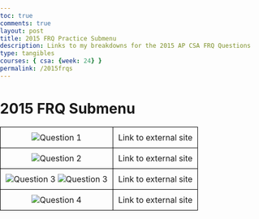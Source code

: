 ```yaml
---
toc: true
comments: true
layout: post
title: 2015 FRQ Practice Submenu
description: Links to my breakdowns for the 2015 AP CSA FRQ Questions 
type: tangibles
courses: { csa: {week: 24} }
permalink: /2015frqs
---
```

# 2015 FRQ Submenu
<html lang="en">
<head>
  <meta charset="UTF-8">
  <meta name="viewport" content="width=device-width, initial-scale=1.0">
  <title>Submenu Table</title>
  <style>
    body {
      margin: 0;
      padding: 0;
    }
    table {
      width: 100%;
      border-collapse: collapse;
    }
    td {
      border: 1px solid black;
      padding: 10px;
      text-align: center;
      position: relative;
      overflow: hidden; /* Ensure magnifying glass stays within the table */
    }
    .magnifying-glass {
      width: 300px;
      height: 300px;
      position: absolute;
      border: 2px solid #000;
      border-radius: 50%;
      display: none;
      pointer-events: none;
      background-size: 800% 800%; /* Adjust background size for better display */
    }
    .image-container:hover .magnifying-glass {
      display: block;
    }
  </style>
</head>
<body>
<table>
  <tr>
    <td class="image-container">
      <div class="magnifying-glass"></div>
      <img src="https://github.com/AniCricKet/musical-guacamole/assets/91163802/6ab92a3e-70c1-4603-86e1-9c99439aa0b3" alt="Question 1">
    </td>
    <td>Link to external site </td>
  </tr>
  <tr>
    <td class="image-container">
      <div class="magnifying-glass"></div>
      <img src="https://github.com/AniCricKet/musical-guacamole/assets/91163802/66316650-70ff-497f-919b-ba3d4e6a2a87" alt="Question 2">
    </td>
    <td>Link to external site </td>
  </tr>
  <tr>
    <td class="image-container">
      <div class="magnifying-glass"></div>
      <img src="https://github.com/AniCricKet/musical-guacamole/assets/91163802/8b25b143-c55a-47b1-ae2f-204ebb653575" alt="Question 3">
      <img src="https://github.com/AniCricKet/musical-guacamole/assets/91163802/41b0d997-e69f-4743-bd69-96754d7ae029" alt="Question 3">
    </td>
    <td>Link to external site </td>
  </tr>
  <tr>
   <td class="image-container">
      <div class="magnifying-glass"></div>
      <img src="https://github.com/AniCricKet/musical-guacamole/assets/91163802/768d86c6-5a88-442c-bc90-a75976076308" alt="Question 4">
    </td>
    <td>Link to external site </td>
  </tr>
</table>

<script>
  document.addEventListener('DOMContentLoaded', function () {
    document.querySelectorAll('.image-container').forEach(function (container) {
      container.addEventListener('mousemove', function (e) {
        const glass = container.querySelector('.magnifying-glass');
        const rect = container.getBoundingClientRect();
        const x = e.clientX - rect.left;
        const y = e.clientY - rect.top;
        const backgroundX = (x / container.offsetWidth) * 800; /* Adjust background size for better display */
        const backgroundY = (y / container.offsetHeight) * 800; /* Adjust background size for better display */
        const imageUrl = container.querySelector('img').src;
        glass.style.backgroundImage = `url('${imageUrl}')`;
        glass.style.backgroundPosition = `-${backgroundX}px -${backgroundY}px`;
        glass.style.left = Math.min(Math.max(x - glass.offsetWidth / 2, 0), container.offsetWidth - glass.offsetWidth) + 'px';
        glass.style.top = Math.min(Math.max(y - glass.offsetHeight / 2, 0), container.offsetHeight - glass.offsetHeight) + 'px';
      });
    });
  });
</script>

</body>
</html>